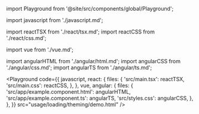 import Playground from '@site/src/components/global/Playground';

import javascript from './javascript.md';

import reactTSX from './react/tsx.md';
import reactCSS from './react/css.md';

import vue from './vue.md';

import angularHTML from './angular/html.md';
import angularCSS from './angular/css.md';
import angularTS from './angular/ts.md';

<Playground
  code={{
    javascript,
    react: {
      files: {
        'src/main.tsx': reactTSX,
        'src/main.css': reactCSS,
      },
    },
    vue,
    angular: {
      files: {
        'src/app/example.component.html': angularHTML,
        'src/app/example.component.ts': angularTS,
        'src/styles.css': angularCSS,
      },
    },
  }}
  src="usage/loading/theming/demo.html"
/>
